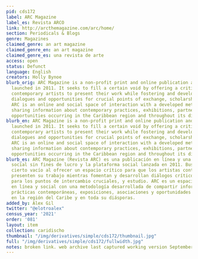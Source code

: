 ```yaml
---
pid: cds172
label: ARC Magazine
label_es: Revista ARCO
link: http://arcthemagazine.com/arc/home/
section: Periodicals & Blogs
genre: Magazines
claimed_genre: an art magazine
claimed_genre_en: an art magazine
claimed_genre_es: una revista de arte
access: open
status: Defunct
language: English
creators: Holly Bynoe
blurb_orig: ARC Magazine is a non-profit print and online publication and social platform
  launched in 2011. It seeks to fill a certain void by offering a critical space for
  contemporary artists to present their work while fostering and developing critical
  dialogues and opportunities for crucial points of exchange, scholarship and study.
  ARC is an online and social space of interaction with a developed methodology of
  sharing information about contemporary practices, exhibitions, partnerships, and
  opportunities occurring in the Caribbean region and throughout its diasporas.
blurb_en: ARC Magazine is a non-profit print and online publication and social platform
  launched in 2011. It seeks to fill a certain void by offering a critical space for
  contemporary artists to present their work while fostering and developing critical
  dialogues and opportunities for crucial points of exchange, scholarship and study.
  ARC is an online and social space of interaction with a developed methodology of
  sharing information about contemporary practices, exhibitions, partnerships, and
  opportunities occurring in the Caribbean region and throughout its diasporas.
blurb_es: ARC Magazine (Revista ARC) es una publicación en línea y una plataforma
  social sin fines de lucro y la plataforma social lanzada en 2011. Busca llenar un
  cierto vacío al ofrecer un espacio crítico para que los artistas contemporáneos
  presenten su trabajo mientras fomentan y desarrollan diálogos críticos y oportunidades
  para los puntos de intercambio cruciales, y estudio. ARC es un espacio de interacción
  en línea y social con una metodología desarrollada de compartir información sobre
  prácticas contemporáneas, exposiciones, asociaciones y oportunidades que ocurren
  en la región del Caribe y en toda su diásporas.
added_by: Alex Gil
twitter: "@elotroalex"
census_year: '2021'
order: '081'
layout: item
collection: caridischo
thumbnail: "/img/derivatives/simple/cds172/thumbnail.jpg"
full: "/img/derivatives/simple/cds172/fullwidth.jpg"
notes: broken link. web archive last captured working version September 15 2020.
---
```

